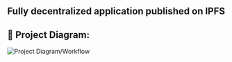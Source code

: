 ## Fully decentralized application published on IPFS

## 🔧 Project Diagram:
![Project Diagram/Workflow](https://i.gyazo.com/827138d2e256cffbe00e34a15afa39e2.png)

